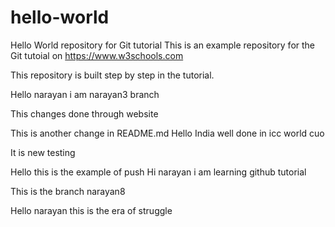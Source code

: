 # hello-world
Hello World repository for Git tutorial
This is an example repository for the Git tutoial on https://www.w3schools.com

This repository is built step by step in the tutorial. 

Hello narayan i am narayan3 branch

This changes done through website

This is another change in README.md
Hello India well done in icc world cuo

It is new testing

Hello this is the example of push
Hi narayan i am learning github tutorial 

This is the branch narayan8

Hello narayan this is the era of struggle
